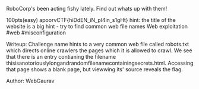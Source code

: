 RoboCorp's been acting fishy lately. Find out whats up with them!

100pts(easy)
apoorvCTF{hiDdEN_iN_pl4in_s1gHt}
hint: the title of the website is a big hint - try to find common web file names
Web exploitation
#web #misconfiguration

Writeup:
Challenge name hints to a very common web file called robots.txt which directs online crawlers the pages which it is allowed to crawl.
We see that there is an entry contianing the filename thisisanotoriouslylongandrandomfilenamecontainingsecrets.html.
Accessing that page shows a blank page, but viewwing its' source reveals the flag.

Author: WebGaurav